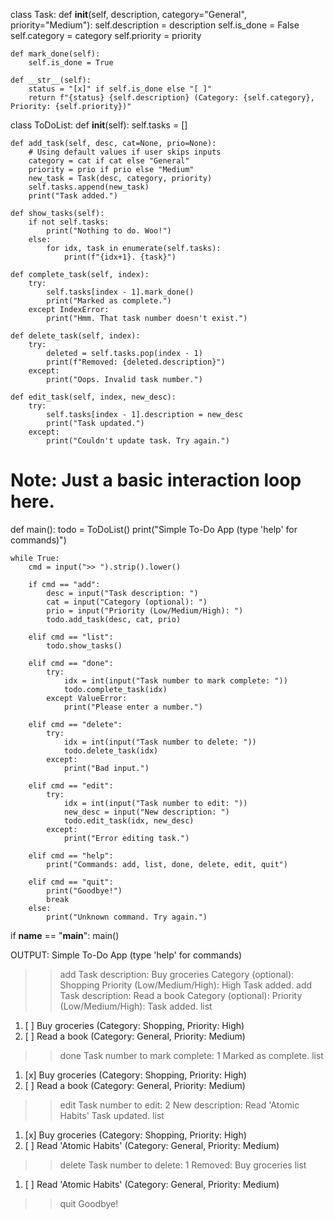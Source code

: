 class Task:
    def __init__(self, description, category="General", priority="Medium"):
        self.description = description
        self.is_done = False
        self.category = category
        self.priority = priority

    def mark_done(self):
        self.is_done = True

    def __str__(self):
        status = "[x]" if self.is_done else "[ ]"
        return f"{status} {self.description} (Category: {self.category}, Priority: {self.priority})"


class ToDoList:
    def __init__(self):
        self.tasks = []

    def add_task(self, desc, cat=None, prio=None):
        # Using default values if user skips inputs
        category = cat if cat else "General"
        priority = prio if prio else "Medium"
        new_task = Task(desc, category, priority)
        self.tasks.append(new_task)
        print("Task added.")

    def show_tasks(self):
        if not self.tasks:
            print("Nothing to do. Woo!")
        else:
            for idx, task in enumerate(self.tasks):
                print(f"{idx+1}. {task}")

    def complete_task(self, index):
        try:
            self.tasks[index - 1].mark_done()
            print("Marked as complete.")
        except IndexError:
            print("Hmm. That task number doesn't exist.")

    def delete_task(self, index):
        try:
            deleted = self.tasks.pop(index - 1)
            print(f"Removed: {deleted.description}")
        except:
            print("Oops. Invalid task number.")

    def edit_task(self, index, new_desc):
        try:
            self.tasks[index - 1].description = new_desc
            print("Task updated.")
        except:
            print("Couldn't update task. Try again.")


# Note: Just a basic interaction loop here.
def main():
    todo = ToDoList()
    print("Simple To-Do App (type 'help' for commands)")

    while True:
        cmd = input(">> ").strip().lower()
        
        if cmd == "add":
            desc = input("Task description: ")
            cat = input("Category (optional): ")
            prio = input("Priority (Low/Medium/High): ")
            todo.add_task(desc, cat, prio)
        
        elif cmd == "list":
            todo.show_tasks()
        
        elif cmd == "done":
            try:
                idx = int(input("Task number to mark complete: "))
                todo.complete_task(idx)
            except ValueError:
                print("Please enter a number.")
        
        elif cmd == "delete":
            try:
                idx = int(input("Task number to delete: "))
                todo.delete_task(idx)
            except:
                print("Bad input.")
        
        elif cmd == "edit":
            try:
                idx = int(input("Task number to edit: "))
                new_desc = input("New description: ")
                todo.edit_task(idx, new_desc)
            except:
                print("Error editing task.")
        
        elif cmd == "help":
            print("Commands: add, list, done, delete, edit, quit")
        
        elif cmd == "quit":
            print("Goodbye!")
            break
        else:
            print("Unknown command. Try again.")


if __name__ == "__main__":
    main()

OUTPUT:
Simple To-Do App (type 'help' for commands)
>> add
Task description: Buy groceries
Category (optional): Shopping
Priority (Low/Medium/High): High
Task added.
>> add
Task description: Read a book
Category (optional): 
Priority (Low/Medium/High): 
Task added.
>> list
1. [ ] Buy groceries (Category: Shopping, Priority: High)
2. [ ] Read a book (Category: General, Priority: Medium)
>> done
Task number to mark complete: 1
Marked as complete.
>> list
1. [x] Buy groceries (Category: Shopping, Priority: High)
2. [ ] Read a book (Category: General, Priority: Medium)
>> edit
Task number to edit: 2
New description: Read 'Atomic Habits'
Task updated.
>> list
1. [x] Buy groceries (Category: Shopping, Priority: High)
2. [ ] Read 'Atomic Habits' (Category: General, Priority: Medium)
>> delete
Task number to delete: 1
Removed: Buy groceries
>> list
1. [ ] Read 'Atomic Habits' (Category: General, Priority: Medium)
>> quit
Goodbye!